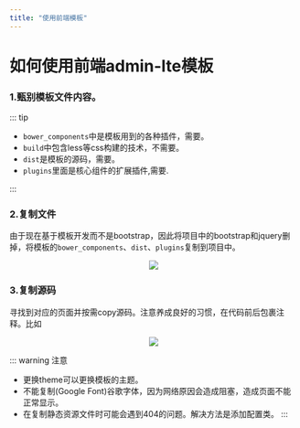 ```yaml
---
title: "使用前端模板"
---
```


# 如何使用前端admin-lte模板
### 1.甄别模板文件内容。

::: tip 
- `bower_components`中是模板用到的各种插件，需要。
- `build`中包含less等css构建的技术，不需要。
- `dist`是模板的源码，需要。
- `plugins`里面是核心组件的扩展插件,需要.

:::
### 2.复制文件
由于现在基于模板开发而不是bootstrap，因此将项目中的bootstrap和jquery删掉，将模板的`bower_components`、`dist`、`plugins`复制到项目中。

<div align="center">
<img src="http://ww1.sinaimg.cn/large/007Rnr4nly1g82nvvxol7j307w053mx1.jpg">
</div>
<!-- ![](http://ww1.sinaimg.cn/large/007Rnr4nly1g82nvvxol7j307w053mx1.jpg) -->

### 3.复制源码
寻找到对应的页面并按需copy源码。注意养成良好的习惯，在代码前后包裹注释。比如

<div align="center">
<img src="http://ww1.sinaimg.cn/large/007Rnr4nly1g82ob8uftrj308x042glx.jpg">
</div>

::: warning 注意
  - 更换theme可以更换模板的主题。
  - 不能复制(Google Font)谷歌字体，因为网络原因会造成阻塞，造成页面不能正常显示。
  - 在复制静态资源文件时可能会遇到404的问题。解决方法是添加配置类。
:::

